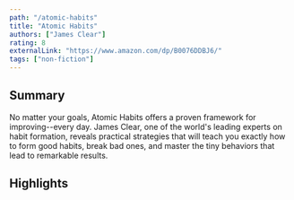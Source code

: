 ```yaml
---
path: "/atomic-habits"
title: "Atomic Habits"
authors: ["James Clear"]
rating: 8
externalLink: "https://www.amazon.com/dp/B0076DDBJ6/"
tags: ["non-fiction"]
---
```


## Summary
No matter your goals, Atomic Habits offers a proven framework for improving--every day. James Clear, one of the world's leading experts on habit formation, reveals practical strategies that will teach you exactly how to form good habits, break bad ones, and master the tiny behaviors that lead to remarkable results.


## Highlights
